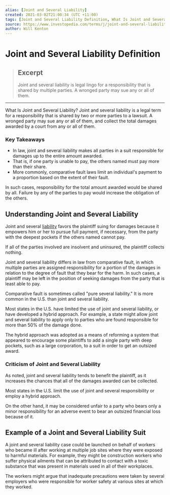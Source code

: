 ```yaml
---
alias: [Joint and Several Liability]
created: 2021-03-02T21:00:34 (UTC +11:00)
tags: [Joint and Several Liability Definition, What Is Joint and Several Liability?]
source: https://www.investopedia.com/terms/j/joint-and-several-liability.asp
author: Will Kenton
---
```


# Joint and Several Liability Definition

> ## Excerpt
> Joint and several liability is legal lingo for a responsibility that is shared by multiple parties. A wronged party may sue any or all of them.

---

What Is Joint and Several Liability?
Joint and several liability is a legal term for a responsibility that is shared by two or more parties to a lawsuit. A wronged party may sue any or all of them, and collect the total damages awarded by a court from any or all of them.

### Key Takeaways

-   In law, joint and several liability makes all parties in a suit responsible for damages up to the entire amount awarded.
-   That is, if one party is unable to pay, the others named must pay more than their share.
-   More commonly, comparative fault laws limit an individual's payment to a proportion based on the extent of their fault.

In such cases, responsibility for the total amount awarded would be shared by all. Failure by any of the parties to pay would increase the obligation of the others.

## Understanding Joint and Several Liability

Joint and several [liability](https://www.investopedia.com/terms/l/liability.asp) favors the plaintiff suing for damages because it empowers him or her to pursue full payment, if necessary, from the party with the deepest pockets if the others named cannot pay.

If all of the parties involved are insolvent and uninsured, the plaintiff collects nothing.

Joint and several liability differs in law from comparative fault, in which multiple parties are assigned responsibility for a portion of the damages in relation to the degree of fault that they bear for the harm. In such cases, a plaintiff may be left in the position of seeking damages from the party that is least able to pay.

Comparative fault is sometimes called "pure several liability." It is more common in the U.S. than joint and several liability.

Most states in the U.S. have limited the use of joint and several liability, or have developed a hybrid approach. For example, a state might allow joint and several liability to apply only to parties who are found responsible for more than 50% of the damage done.

The hybrid approach was adopted as a means of reforming a system that appeared to encourage some plaintiffs to add a single party with deep pockets, such as a large corporation, to a suit in order to get an outsized award.

### Criticism of Joint and Several Liability

As noted, joint and several liability tends to benefit the plaintiff, as it increases the chances that all of the damages awarded can be collected.

Most states in the U.S. limit the use of joint and several responsibility or employ a hybrid approach.

On the other hand, it may be considered unfair to a party who bears only a minor responsibility for an adverse event to bear an outsized financial loss because of it.

## Example of a Joint and Several Liability Suit

A joint and several liability case could be launched on behalf of workers who became ill after working at multiple job sites where they were exposed to harmful materials. For example, they might be construction workers who suffer physical ailments that can be attributed to contact with a toxic substance that was present in materials used in all of their workplaces.

The workers might argue that inadequate precautions were taken by several employers who were responsible for worker safety at various sites at which they worked.
